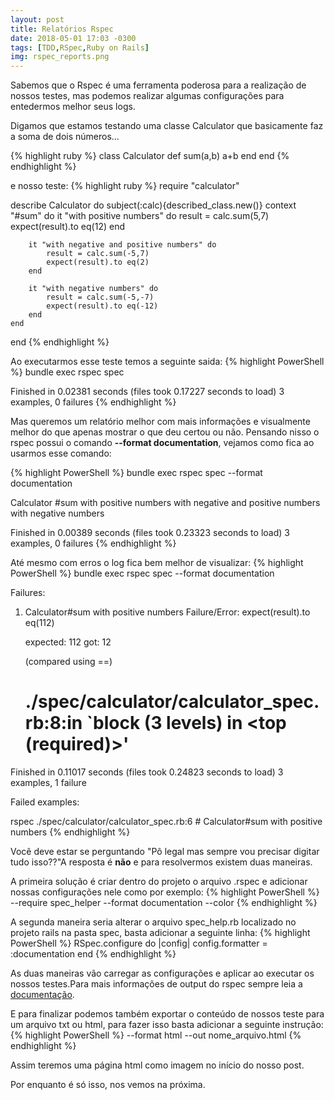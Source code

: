 ```yaml
---
layout: post
title: Relatórios Rspec
date: 2018-05-01 17:03 -0300
tags: [TDD,RSpec,Ruby on Rails]
img: rspec_reports.png
---
```


Sabemos que o Rspec é uma ferramenta poderosa para a realização de nossos testes, mas podemos realizar algumas configurações para entedermos melhor seus logs.

Digamos que estamos testando uma classe Calculator que basicamente faz a soma de dois números...

{% highlight ruby %}
class Calculator
  def sum(a,b)
	a+b
  end
end
{% endhighlight %}

e nosso teste:
{% highlight ruby %}
require "calculator"

describe Calculator do
	subject(:calc){described_class.new()}
	context "#sum" do
		it "with positive numbers" do 
			result = calc.sum(5,7)
			expect(result).to eq(12)
		end

		it "with negative and positive numbers" do
			result = calc.sum(-5,7)
			expect(result).to eq(2)
		end

		it "with negative numbers" do
			result = calc.sum(-5,-7)
			expect(result).to eq(-12)
		end
	end
end
{% endhighlight %}

Ao executarmos esse teste temos a seguinte saida:
{% highlight PowerShell %}
bundle exec rspec spec
	
Finished in 0.02381 seconds (files took 0.17227 seconds to load)
3 examples, 0 failures
{% endhighlight %}


Mas queremos um relatório melhor com mais informações e visualmente melhor do que apenas mostrar o que deu certou ou não.
Pensando nisso o rspec possui o comando **--format documentation**, vejamos como fica ao usarmos esse comando:

{% highlight PowerShell %}
bundle exec rspec spec --format documentation

Calculator
  #sum
    with positive numbers
    with negative and positive numbers
    with negative numbers

Finished in 0.00389 seconds (files took 0.23323 seconds to load)
3 examples, 0 failures
{% endhighlight %}

Até mesmo com erros o log fica bem melhor de visualizar:
{% highlight PowerShell %}
bundle exec rspec spec --format documentation

Failures:

  1) Calculator#sum with positive numbers
     Failure/Error: expect(result).to eq(112)
     
       expected: 112
            got: 12
     
       (compared using ==)
     # ./spec/calculator/calculator_spec.rb:8:in `block (3 levels) in <top (required)>'

Finished in 0.11017 seconds (files took 0.24823 seconds to load)
3 examples, 1 failure

Failed examples:

rspec ./spec/calculator/calculator_spec.rb:6 # Calculator#sum with positive numbers
{% endhighlight %}

Você deve estar se perguntando "Pô legal mas sempre vou precisar digitar tudo isso??"A resposta é **não** e para resolvermos existem duas maneiras.

A primeira solução é criar dentro do projeto o arquivo .rspec e adicionar nossas configurações nele como por exemplo:
{% highlight PowerShell %}
--require spec_helper
--format documentation
--color
{% endhighlight %}

A segunda maneira seria alterar o arquivo spec_help.rb localizado no projeto rails na pasta spec, basta adicionar a seguinte linha:
{% highlight PowerShell %}
RSpec.configure do |config|
  config.formatter = :documentation
end
{% endhighlight %}

As duas maneiras vão carregar as configurações e aplicar ao executar os nossos testes.Para mais informações de output do rspec sempre leia a [documentação][rspec-format].

E para finalizar podemos também exportar o conteúdo de nossos teste para um arquivo txt ou html, para fazer isso basta adicionar a seguinte instrução:
{% highlight PowerShell %}
--format html --out nome_arquivo.html
{% endhighlight %}

Assim teremos uma página html como imagem no início do nosso post.

Por enquanto é só isso, nos vemos na próxima.

[rspec-format]: https://relishapp.com/rspec/rspec-core/v/2-5/docs/command-line/format-option